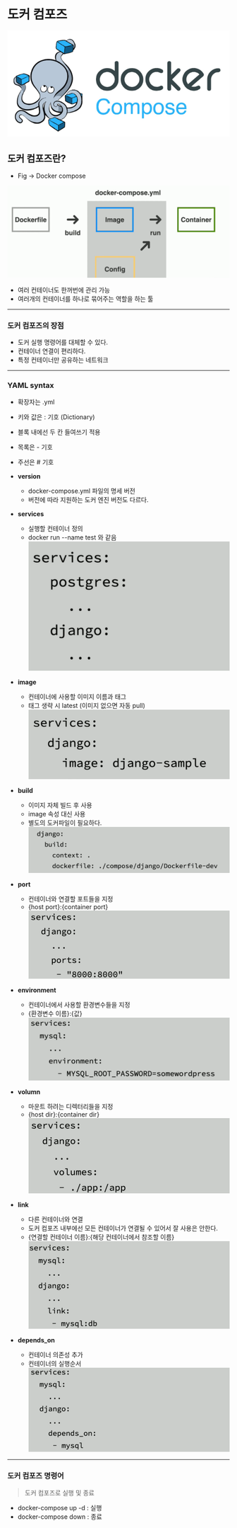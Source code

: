 # 도커 컴포즈

![img_2.png](img_2.png)

## 도커 컴포즈란?

- Fig -> Docker compose


![img_1.png](img_1.png)

  
- 여러 컨테이너도 한꺼번에 관리 가능
- 여러개의 컨테이너를 하나로 묶어주는 역할을 하는 툴

---

### 도커 컴포즈의 장점

- 도커 실행 명령어를 대체할 수 있다.
- 컨테이너 연결이 편리하다.
- 특정 컨테이너만 공유하는 네트워크


---

### YAML syntax

- 확장자는 .yml
- 키와 값은 : 기호 (Dictionary)
- 블록 내에선 두 칸 들여쓰기 적용
- 목록은 - 기호
- 주선은 # 기호


- **version**
    - docker-compose.yml 파일의 명세 버전
    - 버전에 따라 지원하는 도커 엔진 버전도 다르다.

- **services**
    - 실행할 컨테이너 정의
    - docker run --name test 와 같음
    ![img_3.png](img_3.png)
    

- **image**
    - 컨테이너에 사용할 이미지 이름과 태그
    - 태그 생략 시 latest (이미지 없으면 자동 pull) 
    ![img_4.png](img_4.png)
      

- **build**
    - 이미지 자체 빌드 후 사용
    - image 속성 대신 사용
    - 별도의 도커파일이 필요하다.
    ![img_5.png](img_5.png)


- **port**
    - 컨테이너와 연결할 포트들을 지정
    - {host port}:{container port}
    ![img_6.png](img_6.png)
      

- **environment**
    - 컨테이너에서 사용할 환경변수들을 지정
    - {환경변수 이름}:{값}
    ![img_7.png](img_7.png)


- **volumn**
    - 마운트 하려는 디렉터리들을 지정
    - {host dir}:{container dir}
    ![img_8.png](img_8.png)
      

- **link**
    - 다른 컨테이너와 연결   
    - 도커 컴포즈 내부에선 모든 컨테이너가 연결될 수 있어서 잘 사용은 안한다.
    - {연결할 컨테이너 이름}:{해당 컨테이너에서 참조할 이름}
    ![img_9.png](img_9.png)
      

- **depends_on**
    - 컨테이너 의존성 추가
    - 컨테이너의 실행순서
    ![img_10.png](img_10.png)


---


### 도커 컴포즈 명령어

> 도커 컴포즈로 실행 및 종료

- docker-compose up -d : 실행
- docker-compose down : 종료



